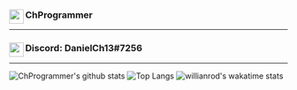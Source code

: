 ### <img align="left" width="26px" src="https://www.flaticon.com/svg/static/icons/svg/1488/1488581.svg" />ChProgrammer

---

### <img align="left" width="26px" src="https://www.net-aware.org.uk/siteassets/images-and-icons/application-icons/app-icons-discord.png?w=585&scale=down" />Discord: DanielCh13#7256

---

![ChProgrammer's github stats](https://github-readme-stats.vercel.app/api?username=ChProgrammer&count_private=true&show_icons=true&theme=dark)
![Top Langs](https://github-readme-stats.vercel.app/api/top-langs/?username=ChProgrammer&layout=compact&theme=dark)
![willianrod's wakatime stats](https://github-readme-stats.vercel.app/api/wakatime?username=ChProgrammer&theme=dark)
